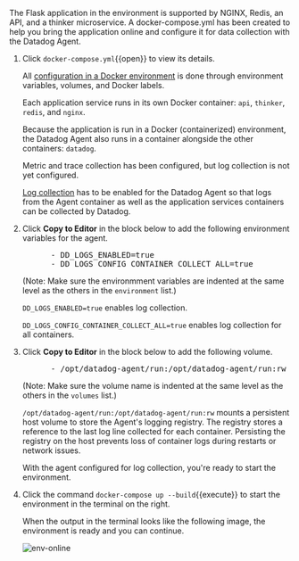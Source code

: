 The Flask application in the environment is supported by NGINX, Redis, an API, and a thinker microservice. A docker-compose.yml has been created to help you bring the application online and configure it for data collection with the Datadog Agent.

1. Click `docker-compose.yml`{{open}} to view its details.

     All <a href="https://docs.datadoghq.com/agent/docker/?tab=standard" target="_datadog">configuration in a Docker environment</a> is done through environment variables, volumes, and Docker labels.

     Each application service runs in its own Docker container: `api`, `thinker`, `redis`, and `nginx`.

     Because the application is run in a Docker (containerized) environment, the Datadog Agent also runs in a container alongside the other containers: `datadog`. 

     Metric and trace collection has been configured, but log collection is not yet configured.

     <a href="https://docs.datadoghq.com/agent/docker/log/?tab=containerinstallation" target="_datadog">Log collection</a> has to be enabled for the Datadog Agent so that logs from the Agent container as well as the application services containers can be collected by Datadog.

2. Click **Copy to Editor** in the block below to add the following environment variables for the agent.

    <pre class="file" data-filename="docker-compose.yml" data-target="insert" data-marker="# insert environment variables here">
         - DD_LOGS_ENABLED=true
         - DD_LOGS_CONFIG_CONTAINER_COLLECT_ALL=true</pre>

    (Note: Make sure the environmment variables are indented at the same level as the others in the `environment` list.)

    `DD_LOGS_ENABLED=true` enables log collection. 

    `DD_LOGS_CONFIG_CONTAINER_COLLECT_ALL=true` enables log collection for all containers.

3. Click **Copy to Editor** in the block below to add the following volume.

    <pre class="file" data-filename="docker-compose.yml" data-target="insert" data-marker="# insert volume here">
         - /opt/datadog-agent/run:/opt/datadog-agent/run:rw</pre>

    (Note: Make sure the volume name is indented at the same level as the others in the `volumes` list.)

    `/opt/datadog-agent/run:/opt/datadog-agent/run:rw` mounts a persistent host volume to store the Agent's logging registry. The registry stores a reference to the last log line collected for each container. Persisting the registry on the host prevents loss of container logs during restarts or network issues.

     With the agent configured for log collection, you're ready to start the environment.

4. Click the command `docker-compose up --build`{{execute}} to start the environment in the terminal on the right.

     When the output in the terminal looks like the following image, the environment is ready and you can continue.

     ![env-online](collectlogs/assets/env-online.gif)

